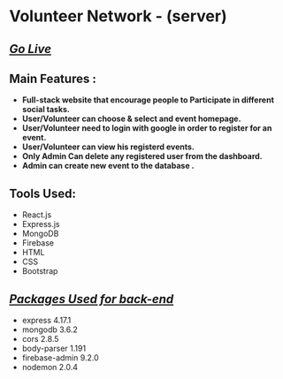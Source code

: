 # Volunteer Network - (server)

## _[Go Live](https://nervous-agnesi-d2b1cd.netlify.app/)_

## Main Features :
   - **Full-stack website that encourage people to Participate in different social tasks.**
   - **User/Volunteer can choose & select and event homepage.**
   - **User/Volunteer need to login with google in order to register for an event.**
   - **User/Volunteer can view his registerd events.**
   - **Only Admin Can delete any registered user from the dashboard.**
   - **Admin can create new event to the database .**
   

## Tools Used:
   - React.js
   - Express.js
   - MongoDB
   - Firebase
   - HTML
   - CSS
   - Bootstrap

## _[Packages Used for back-end](./package.json)_
   - express 4.17.1
   - mongodb 3.6.2
   - cors 2.8.5
   - body-parser 1.191
   - firebase-admin 9.2.0
   - nodemon 2.0.4
